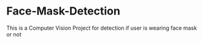 # Face-Mask-Detection
This is a Computer Vision Project for detection if user is wearing face mask or not
